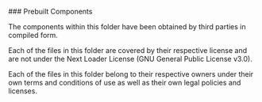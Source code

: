 ### Prebuilt Components

The components within this folder have been obtained by third parties in compiled
form.

Each of the files in this folder are covered by their respective license and are
not under the Next Loader License (GNU General Public License v3.0).

Each of the files in this folder belong to their respective owners under their own
terms and conditions of use as well as their own legal policies and licenses.